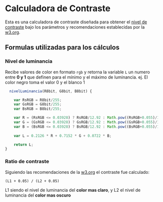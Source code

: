 # Calculadora de Contraste

Esta es una calculadora de contraste diseñada para obtener el [nivel de contraste](https://www.w3.org/WAI/WCAG21/Understanding/contrast-minimum.html#dfn-contrast-ratio) bajo los parámetros y recomendaciones establecidas por la [w3.org](https://www.w3.org).

<Calculadora-Contraste/>



## Formulas utilizadas para los cálculos

### Nivel de luminancia 

Recibe valores de color en formato `rgb` y retorna la variable `L` un numero entre **0 y 1** que definen para el mínimo y el máximo de luminancia. ej. El color negro toma el valor 0 y el blanco 1

``` js
  nivelLuminancia(R8bit, G8bit, B8bit) {

    var RsRGB = R8bit/255;
    var GsRGB = G8bit/255;
    var BsRGB = B8bit/255;

    var R = (RsRGB <= 0.03928) ? RsRGB/12.92 : Math.pow((RsRGB+0.055)/1.055, 2.4);
    var G = (GsRGB <= 0.03928) ? GsRGB/12.92 : Math.pow((GsRGB+0.055)/1.055, 2.4);
    var B = (BsRGB <= 0.03928) ? BsRGB/12.92 : Math.pow((BsRGB+0.055)/1.055, 2.4);
 
    var L = 0.2126 * R + 0.7152 * G + 0.0722 * B;

    return L;
}
```

### Ratio de contraste

Siguiendo las recomendaciones de la [w3.org](https://www.w3.org) el contraste fue calculado:

```(L1 + 0.05) / (L2 + 0.05)```

L1 siendo el nivel de luminancia del **color mas claro**, y
L2 el nivel de luminancia del **color mas oscuro**

